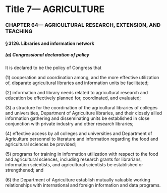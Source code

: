 
# Title 7— AGRICULTURE
### CHAPTER 64— AGRICULTURAL RESEARCH, EXTENSION, AND TEACHING
#### § 3126. Libraries and information network
##### (a) Congressional declaration of policy

It is declared to be the policy of Congress that

(1) cooperation and coordination among, and the more effective utilization of, dispar­ate agricultural libraries and information units be facilitated;

(2) information and library needs related to agricultural research and education be effectively planned for, coordinated, and evaluated;

(3) a structure for the coordination of the agricultural libraries of colleges and universities, Department of Agriculture libraries, and their closely allied information gathering and disseminating units be established in close conjunction with private industry and other research libraries;

(4) effective access by all colleges and universities and Department of Agriculture personnel to literature and information regarding the food and agricultural sciences be provided;

(5) programs for training in information utilization with respect to the food and agricultural sciences, including research grants for librarians, information scientists, and agricultural scientists be established or strengthened; and

(6) the Department of Agriculture establish mutually valuable working relationships with international and foreign information and data programs.

